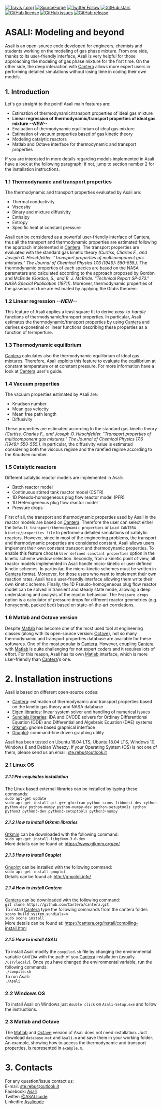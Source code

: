 
[![Travis (.org)](https://img.shields.io/travis/srebughini/ASALI.svg?style=popout-square)](https://travis-ci.org/srebughini/ASALI)
[![SourceForge](https://img.shields.io/sourceforge/dt/asali.svg?style=popout-square)](https://sourceforge.net/projects/asali/?source=directory)
[![Twitter Follow](https://img.shields.io/twitter/follow/Asalicode.svg?label=Follow&style=popout-square)](https://twitter.com/ASALIcode)
[![GitHub stars](https://img.shields.io/github/stars/srebughini/ASALI.svg?style=popout-square)](https://github.com/srebughini/ASALI/stargazers)
[![GitHub license](https://img.shields.io/github/license/srebughini/ASALI.svg?style=popout-square)](https://github.com/srebughini/ASALI/blob/master/LICENSE)
[![GitHub issues](https://img.shields.io/github/issues/srebughini/ASALI.svg?style=popout-square)](https://github.com/srebughini/ASALI/issues)
[![GitHub release](https://img.shields.io/github/release/srebughini/ASALI.svg?style=popout-square)](https://github.com/srebughini/ASALI/releases)



# **ASALI: Modeling and beyond**
Asali is an open-source code developed for engineers, chemists and students working on the modeling of gas phase mixture. From one side, thanks to its user-friendly interface, Asali is very helpful for those approaching the modeling of gas phase mixture for the first time. On the other side, the deep interaction with [Cantera](https://cantera.org/)  allows more expert users in performing detailed simulations without losing time in coding their own models.
## **1. Introduction**
Let's go straight to the point! Asali main features are:
* Estimation of thermodynamic/transport properties of ideal gas mixture
* **Linear regression of thermodynamic/transport properties of ideal gas mixture** ***--NEW--***
* Evaluation of thermodynamic equilibrium of ideal gas mixture
* Estimation of vacuum properties based of gas kinetic theory
* Modeling catalytic reactors
* Matlab and Octave interface for thermodynamic and transport properties

If you are interested in  more details regarding models implemented in Asali have a look at the following paragraph; if not, jump to section number 2 for the installation instructions.
### 1.1 Thermodynamic and transport properties
The thermodynamic and transport properties evaluated by Asali are:
* Thermal conductivity
* Viscosity
* Binary and mixture diffusivity
* Enthalpy
* Entropy
* Specific heat at constant pressure

Asali can be considered as a powerful user-friendly interface of  [Cantera](https://cantera.org/), thus all the transport and thermodynamic properties are estimated following the approach implemented in  [Cantera](https://cantera.org/). The transport properties are evaluated with the standard gas kinetic theory *(Curtiss, Charles F., and Joseph O. Hirschfelder. "Transport properties of multicomponent gas mixtures." The Journal of Chemical Physics 17.6 (1949): 550-555.)*. The thermodynamic properties of each species are based on the NASA parameters and calculated according to the approach proposed by Gordon and McBride *(Gordon, S., and B. J. McBride. "Technical Report SP-273." NASA Special Publication (1971))*. Moreover, thermodynamic properties of the gaseous mixture are estimated by applying the Gibbs theorem.
### 1.2 Linear regression ***--NEW--***
This feature of Asali applies a least square fit to derive *easy-to-handle* functions of thermodynamic/transport properties. In particular, Asali estimates the thermodynamic/transport properties by using [Cantera](https://cantera.org/) and derives exponetinal or linear functions describing these properties as a function of termperture.
### 1.3 Thermodynamic equilibrium
[Cantera](https://cantera.org/) calculates also the thermodynamic equilibrium of ideal gas mixtures. Therefore, Asali exploits this feature to evaluate the equilibrium at constant temperature or at constant pressure. For more information have a look at [Cantera](https://cantera.org/) user's guide.
### 1.4 Vacuum properties
The vacuum properties estimated by Asali are:
* Knudsen number
* Mean gas velocity
* Mean free path length
* Diffusivity

These properties are estimated according to the standard gas kinetic theory *(Curtiss, Charles F., and Joseph O. Hirschfelder. "Transport properties of multicomponent gas mixtures." The Journal of Chemical Physics 17.6 (1949): 550-555.)*. In particular, the diffusivity value is estimated considering both the viscous regime and the rarefied regime according to the Knudsen number.
### 1.5 Catalytic reactors
Different catalytic reactor models are implemented in Asali:
* Batch reactor model
* Continuous stirred tank reactor model (CSTR)
* 1D Pseudo-homogeneous plug flow reactor model (PFR)
* 1D Heterogeneous plug flow reactor model
* Pressure drops

First of all, the transport and thermodynamic properties used by Asali in the reactor models are based on [Cantera](https://cantera.org/). Therefore the user can select either the `Default transport/thermodynamic properties` or `Load CANTERA kinetic/properties file` to performe a detailed simulations of catalytic reactors. However, since in most of the engineering problems, the transport and thermodynamic properties are considered constant, Asali allows users implement their own constant transport and thermodynamic properties. To enable this feature choose `User defined constant properties` option in the kinetic scheme window selection.
Secondly, from a kinetic point of view, all reactor models implemented in Asali handle micro-kinetic or user defined kinetic schemes. In particular, the micro-kinetic schemes must be written in [Cantera](https://cantera.org/) format. Moreover, for those users who want to implement their own reaction rates, Asali has a user-friendly interface allowing them write their own kinetic scheme.
Finally, the 1D Pseudo-homogeneous plug flow reactor model can be solved in transient and steady state mode, allowing a deep understading and analysis of the reactor behaviour.
The `Pressure drops` option is a calculator of pressure drops for different reactor geometries (e.g. honeycomb, packed bed) based on state-of-the-art correlations.
### 1.6 Matlab and Octave version
Despite [Matlab](https://it.mathworks.com/campaigns/products/trials.html?s_eid=ppc_29775072802&q=matlab) has become one of the most used tool at engineering classes (along with its open-source version: [Octave](https://www.gnu.org/software/octave/)), not so many thermodynamic and transport properties database are available for these softwares. One of the most popular is [Cantera](https://cantera.org/). However, coupling [Cantera](https://cantera.org/) with [Matlab](https://it.mathworks.com/campaigns/products/trials.html?s_eid=ppc_29775072802&q=matlab) is quite challenging for not expert coders and it requires lots of effort. For this reason, Asali has its own [Matlab](https://it.mathworks.com/campaigns/products/trials.html?s_eid=ppc_29775072802&q=matlab) interface, which is more user-friendly than [Cantera](https://cantera.org/)'s one.
# **2. Installation instructions**
Asali is based on different open-source codes:
* [Cantera](https://cantera.org/): estimation of thermodynamic and transport properties based on the kinetic gas theory and NASA database
* [Eigen libraries](http://eigen.tuxfamily.org/index.php?title=Main_Page): linear system solver and handling of numerical issues
* [Sundials libraries](https://computation.llnl.gov/projects/sundials): IDA and CVODE solvers for Ordinay Differentional Equation (ODE) and Differential and Algebraic Equation (DAE) systems
* [Gtkmm](https://www.gtkmm.org/en/): gnome based graphical interface
* [Gnuplot](http://www.gnuplot.info/): command-line driven graphing utility

Asali has been tested on Ubuntu 16.04 LTS, Ubuntu 18.04 LTS, Windows 10, Windows 8 and Debian Wheezy. If your Operating System (OS) is not one of them, please send us an email: ste.rebu@outlook.it

### 2.1 Linux OS
##### 2.1.1 Pre-requisites installation
The Linux based external libraries can be installed by typing these commands:  
`sudo apt-get update`  
`sudo apt-get install git g++ gfortran python scons libboost-dev cython python-dev python-numpy python-numpy-dev python-setuptools cython python3 python3-dev python3-setuptools python3-numpy`  

##### 2.1.2 How to install Gtkmm libraries
[Gtkmm](https://www.gtkmm.org/en/) can be downloaded with the following command:  
`sudo apt-get install libgtkmm-3.0-dev`  
More details can be found at: https://www.gtkmm.org/en/  

##### 2.1.3 How to install Gnuplot
[Gnuplot](http://www.gnuplot.info/) can be installed with the following command:  
`sudo apt-get install gnuplot`  
Details can be found at: http://gnuplot.info/  

##### 2.1.4 How to install Cantera
[Cantera](https://cantera.org/) can be downloaded with the following command:    
`git clone https://github.com/Cantera/cantera.git`   
To install [Cantera](https://cantera.org/) type the following commands from the cantera folder:  
`scons build system_sundials=n`   
`sudo scons install`    
More details can be found at: https://cantera.org/install/compiling-install.html 

##### 2.1.5 How to install ASALI
To install Asali modify the `compiled.sh` file by changing the environmental variable `CANTERA` with the path of you [Cantera](https://cantera.org/) installation (usually `/usr/local/`). Once you have changed the environmental variable, run the following commands:  
`./compile.sh`  
To run Asali:  
`./Asali`  

### 2.2 Windows OS
To install Asali on Windows just `double click` on `Asali-Setup.exe` and follow the instructions.  

### 2.3 Matlab and Octave
The [Matlab](https://it.mathworks.com/campaigns/products/trials.html?s_eid=ppc_29775072802&q=matlab) and [Octave](https://www.gnu.org/software/octave/) version of Asali does not need installation. Just download `database.mat` and `Asali.m` and save them in your working folder. An example, showing how to access the thermodynamic and transport properties, is represented in `example.m`.
# 3. Contacts
For any question/issue contact us:  
E-mail: ste.rebu@outlook.it  
Facebook: [Asali](https://www.facebook.com/ASALIcode/)  
Twitter: [@ASALIcode](https://twitter.com/ASALIcode)  
LinkedIn: [Asalicode](https://www.linkedin.com/company/asalicode)  
